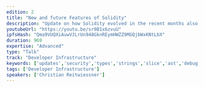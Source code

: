 ```yaml
---
edition: 2
title: "New and future Features of Solidity"
description: "Update on how Solidity evolved in the recent months also showcasing features of Solidity in general and giving a roadmap for the future."
youtubeUrl: "https://youtu.be/sr9B1x6zvuU"
ipfsHash: "Qma9VUQXiAuwVJLrUn948GknREymHWZZ9MGQjbWxKNtLbX"
duration: 969
expertise: "Advanced"
type: "Talk"
track: "Developer Infrastructure"
keywords: ['updates','security','types','strings','slice','ast','debug','safety','mist','swarm','abi','templates']
tags: ['Developer Infrastructure']
speakers: ['Christian Reitwiessner']
---
```

